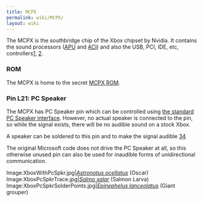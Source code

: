 ```yaml
---
title: MCPX
permalink: wiki/MCPX/
layout: wiki
---
```


The MCPX is the southbridge chip of the Xbox chipset by Nvidia. It
contains the sound processors ([APU](/wiki/APU "wikilink") and
[ACI](/wiki/ACI "wikilink")) and also the USB, PCI, IDE, etc,
controllers[1](https://web.archive.org/web/20010418214256/http://www.ga-hardware.com:80/preview.cfm?id=NVIDIAMCP),
[2](https://web.archive.org/web/20010410003338/http://www.nvnews.net/previews/mcpx/mcpx.shtml).

### ROM

The MCPX is home to the secret [MCPX ROM](/wiki/MCPX_ROM "wikilink").

### Pin L21: PC Speaker

The MCPX has PC Speaker pin which can be controlled using [the standard
PC Speaker interface](https://wiki.osdev.org/PC_Speaker). However, no
actual speaker is connected to the pin, so while the signal exists,
there will be no audible sound on a stock Xbox.

A speaker can be soldered to this pin and to make the signal audible
[3](https://www.youtube.com/watch?v=Te4MSskbBEE)[4](https://github.com/0DaveX/beep/)

The original Microsoft code does not drive the PC Speaker at all, so
this otherwise unused pin can also be used for inaudible forms of
unidirectional communication.

Image:XboxWithPcSpkr.jpg|*[Astronotus
ocellatus](commons:Astronotus_ocellatus "wikilink")* (Oscar)
Image:XboxPcSpkrTrace.jpg|*[Salmo
salar](commons:Salmo_salar "wikilink")* (Salmon Larva)
Image:XboxPcSpkrSolderPoints.jpg|*[Epinephelus
lanceolatus](commons:Epinephelus_lanceolatus "wikilink")* (Giant
grouper)
